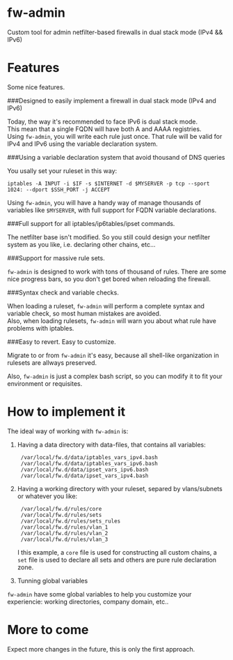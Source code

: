 fw-admin
========

Custom tool for admin netfilter-based firewalls in dual stack mode (IPv4 &amp;&amp; IPv6)

Features
========

Some nice features.

###Designed to easily implement a firewall in dual stack mode (IPv4 and IPv6)

Today, the way it's recommended to face IPv6 is dual stack mode.  
This mean that a single FQDN will have both A and AAAA registries.  
Using `fw-admin`, you will write each rule just once. That rule will be valid for IPv4 and IPv6 using the variable declaration system.  


###Using a variable declaration system that avoid thousand of DNS queries

You usally set your ruleset in this way:  

`iptables -A INPUT -i $IF -s $INTERNET -d $MYSERVER -p tcp --sport 1024: --dport $SSH_PORT -j ACCEPT`  

Using `fw-admin`, you will have a handy way of manage thousands of variables like `$MYSERVER`, with full support for FQDN variable declarations.

###Full support for all iptables/ip6tables/ipset commands.

The netfilter base isn't modified. So you still could design your netfilter system as you like, i.e. declaring other chains, etc...


###Support for massive rule sets.

`fw-admin` is designed to work with tons of thousand of rules. There are some nice progress bars, so you don't get bored when reloading the firewall.

###Syntax check and variable checks.

When loading a ruleset, `fw-admin` will perform a complete syntax and variable check, so most human mistakes are avoided.  
Also, when loading rulesets, `fw-admin` will warn you about what rule have problems with iptables.


###Easy to revert. Easy to customize.

Migrate to or from `fw-admin` it's easy, because all shell-like organization in rulesets are allways preserved.

Also, `fw-admin` is just a complex bash script, so you can modify it to fit your environment or requisites.


How to implement it
===================

The ideal way of working with `fw-admin` is:  

1. Having a data directory with data-files, that contains all variables:

		/var/local/fw.d/data/iptables_vars_ipv4.bash
		/var/local/fw.d/data/iptables_vars_ipv6.bash
		/var/local/fw.d/data/ipset_vars_ipv6.bash
		/var/local/fw.d/data/ipset_vars_ipv4.bash

2. Having a working directory with your ruleset, separed by vlans/subnets or whatever you like:

		/var/local/fw.d/rules/core
		/var/local/fw.d/rules/sets
		/var/local/fw.d/rules/sets_rules
		/var/local/fw.d/rules/vlan_1
		/var/local/fw.d/rules/vlan_2
		/var/local/fw.d/rules/vlan_3

	I this example, a `core` file is used for constructing all custom chains, a `set` file is used to declare all sets and others are pure rule declaration zone.  

3. Tunning global variables

`fw-admin` have some global variables to help you customize your experiencie: working directories, company domain, etc..



More to come
============

Expect more changes in the future, this is only the first approach.
